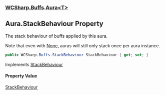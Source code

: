 ### [WCSharp.Buffs](WCSharp.Buffs.md 'WCSharp.Buffs').[Aura&lt;T&gt;](WCSharp.Buffs.Aura_T_.md 'WCSharp.Buffs.Aura<T>')

## Aura<T>.StackBehaviour Property

The stack behaviour of buffs applied by this aura.  
  
Note that even with [None](WCSharp.Buffs.StackBehaviour.md#WCSharp.Buffs.StackBehaviour.None 'WCSharp.Buffs.StackBehaviour.None'), auras will still only stack once per aura instance.

```csharp
public WCSharp.Buffs.StackBehaviour StackBehaviour { get; set; }
```

Implements [StackBehaviour](WCSharp.Buffs.IAura.StackBehaviour.md 'WCSharp.Buffs.IAura.StackBehaviour')

#### Property Value
[StackBehaviour](WCSharp.Buffs.StackBehaviour.md 'WCSharp.Buffs.StackBehaviour')